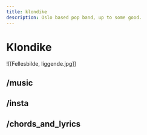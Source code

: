 ```yaml
---
title: klondike
description: Oslo based pop band, up to some good.
---
```

# Klondike
![[Fellesbilde, liggende.jpg]]
## /music
## /insta
## /chords_and_lyrics